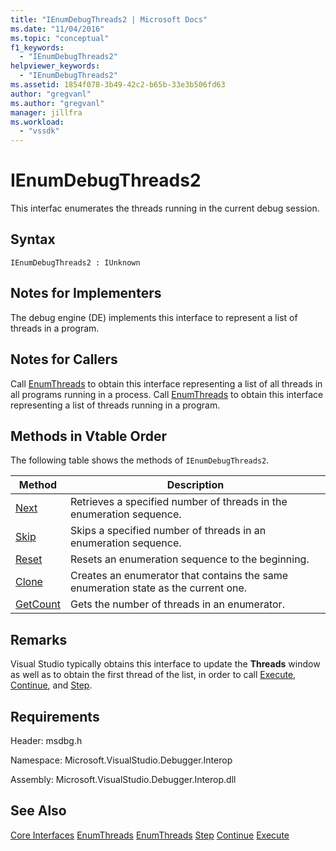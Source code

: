 ```yaml
---
title: "IEnumDebugThreads2 | Microsoft Docs"
ms.date: "11/04/2016"
ms.topic: "conceptual"
f1_keywords:
  - "IEnumDebugThreads2"
helpviewer_keywords:
  - "IEnumDebugThreads2"
ms.assetid: 1854f078-3b49-42c2-b65b-33e3b506fd63
author: "gregvanl"
ms.author: "gregvanl"
manager: jillfra
ms.workload:
  - "vssdk"
---
```

# IEnumDebugThreads2
This interfac enumerates the threads running in the current debug session.

## Syntax

```
IEnumDebugThreads2 : IUnknown
```

## Notes for Implementers
 The debug engine (DE) implements this interface to represent a list of threads in a program.

## Notes for Callers
 Call [EnumThreads](../../../extensibility/debugger/reference/idebugprocess2-enumthreads.md) to obtain this interface representing a list of all threads in all programs running in a process. Call [EnumThreads](../../../extensibility/debugger/reference/idebugprogram2-enumthreads.md) to obtain this interface representing a list of threads running in a program.

## Methods in Vtable Order
 The following table shows the methods of `IEnumDebugThreads2`.

|Method|Description|
|------------|-----------------|
|[Next](../../../extensibility/debugger/reference/ienumdebugthreads2-next.md)|Retrieves a specified number of threads in the enumeration sequence.|
|[Skip](../../../extensibility/debugger/reference/ienumdebugthreads2-skip.md)|Skips a specified number of threads in an enumeration sequence.|
|[Reset](../../../extensibility/debugger/reference/ienumdebugthreads2-reset.md)|Resets an enumeration sequence to the beginning.|
|[Clone](../../../extensibility/debugger/reference/ienumdebugthreads2-clone.md)|Creates an enumerator that contains the same enumeration state as the current one.|
|[GetCount](../../../extensibility/debugger/reference/ienumdebugthreads2-getcount.md)|Gets the number of threads in an enumerator.|

## Remarks
 Visual Studio typically obtains this interface to update the **Threads** window as well as to obtain the first thread of the list, in order to call [Execute](../../../extensibility/debugger/reference/idebugprocess3-execute.md), [Continue](../../../extensibility/debugger/reference/idebugprocess3-continue.md), and [Step](../../../extensibility/debugger/reference/idebugprocess3-step.md).

## Requirements
 Header: msdbg.h

 Namespace: Microsoft.VisualStudio.Debugger.Interop

 Assembly: Microsoft.VisualStudio.Debugger.Interop.dll

## See Also
 [Core Interfaces](../../../extensibility/debugger/reference/core-interfaces.md)
 [EnumThreads](../../../extensibility/debugger/reference/idebugprocess2-enumthreads.md)
 [EnumThreads](../../../extensibility/debugger/reference/idebugprogram2-enumthreads.md)
 [Step](../../../extensibility/debugger/reference/idebugprocess3-step.md)
 [Continue](../../../extensibility/debugger/reference/idebugprocess3-continue.md)
 [Execute](../../../extensibility/debugger/reference/idebugprocess3-execute.md)